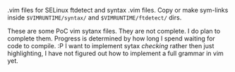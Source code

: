.vim files for SELinux
ftdetect and syntax .vim files.
Copy or make sym-links inside  `$VIMRUNTIME/syntax/` and `$VIMRUNTIME/ftdetect/` dirs.

These are some PoC vim sytanx files.  They are not complete. I do plan to complete them. Progress is determined by how long I spend waiting for code to compile. :P
I want to implement sytax *checking* rather then just highlighting, I have not figured out how to implement a full grammar in vim yet.
